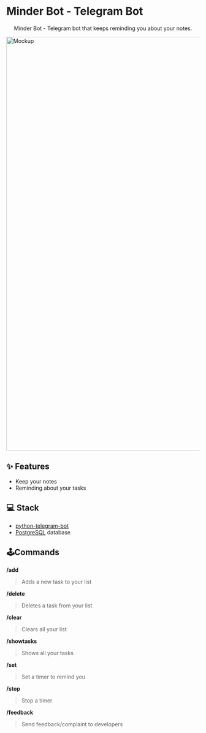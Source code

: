 # Minder Bot - Telegram Bot

<div align="center">
  Minder Bot - Telegram bot that keeps reminding you about your notes.
</div>

<p align="center">

  <img alt="Mockup" title="Mockup" src="https://i.ibb.co/g3F0qWT/mockup.jpg" width="1080"></img>
 
</p>

## ✨ Features

- Keep your notes
- Reminding about your tasks

## 💻 Stack

- [python-telegram-bot](https://python-telegram-bot.org/)
- [PostgreSQL](https://www.postgresql.org/) database

## 🕹Commands

**/add**
>  Adds a new task to your list
  
**/delete**
> Deletes a task from your list

**/clear**
> Clears all your list

**/showtasks**
> Shows all your tasks

**/set**
> Set a timer to remind you

**/stop**
> Stop a timer

**/feedback**
> Send feedback/complaint to developers
